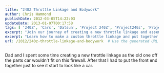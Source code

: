```yaml
---
title: "240Z Throttle Linkage and Bodywork"
author: Chris Hammond
publishDate: 2012-03-05T14:22:03
updateDate: 2013-01-07T00:17:58
tags: [ '240Z', 'Cars', 'Datsun', 'Project 240Z', 'Project240z', 'Project240Zcom' ]
excerpt: "Join our journey of creating a new throttle linkage and assembling the front end of a classic car project."
excerpt: "Learn how to make a custom throttle linkage and put together the front end of a car in this step-by-step guide with Dad. See the transformation!"
url: /2012/240z-throttle-linkage-and-bodywork  # Use the generated URL with year
---
```

<p>Dad and I spent some time creating a new throttle linkage as the old one off the parts car wouldn't fit on this firewall. After that I had to put the front end together just to see it start to look like a car.</p>  <object width="425" height="350"><param name="movie" value="https://www.youtube.com/v/gUx4mhIfb38"></param><embed src="https://www.youtube.com/v/gUx4mhIfb38" type="application/x-shockwave-flash" width="425" height="350"></embed></object>

